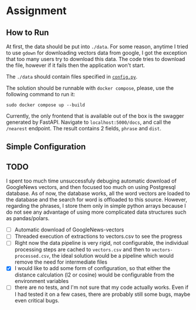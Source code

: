 # Assignment

## How to Run

At first, the data should be put into `./data`. For some reason, anytime I tried to use `gdown` for downloading vectors data from google, I got the exception that too many users try to download this data. The code tries to download the file, however if it fails then the application won't start.

The `./data` should contain files specified in [`config.py`](./embedding_engine/config.py).

The solution should be runnable with `docker compose`, please, use the following command to run it:

```
sudo docker compose up --build
```

Currently, the only frontend that is available out of the box is the swagger generated by FastAPI. Navigate to `localhost:5000/docs`, and call the `/nearest` endpoint. The result contains 2 fields, `phrase` and `dist`.

## Simple Configuration



## TODO

I spent too much time unsuccessfuly debuging automatic download of GoogleNews vectors, and then focused too much on using Postgresql database. As of now, the database works, all the word vectors are loaded to the database and the search for word is offloaded to this source. However, regarding the phrases, I store them only in simple python arrays because I do not see any advantage of using more complicated data structures such as pandas/polars.

- [ ] Automatic download of GoogleNews-vectors
- [ ] Threaded execution of extractions to vectors.csv to see the progress
- [ ] Right now the data pipeline is very rigid, not configurable, the individual processing steps are cached to `vectors.csv` and then to `vectors-processed.csv`, the ideal solution would be a pipeline which would remove the need for intermediate files
- [x] I would like to add some form of configuration, so that either the distance calculation (l2 or cosine) would be configurable from the environment variables
- [ ] there are no tests, and I'm not sure that my code actually works. Even if I had tested it on a few cases, there are probably still some bugs, maybe even critical bugs.
